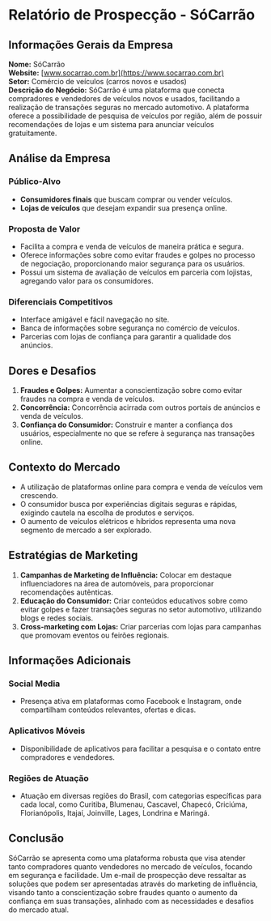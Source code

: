 # Relatório de Prospecção - SóCarrão

## Informações Gerais da Empresa
**Nome:** SóCarrão  
**Website:** [www.socarrao.com.br](https://www.socarrao.com.br)  
**Setor:** Comércio de veículos (carros novos e usados)  
**Descrição do Negócio:** SóCarrão é uma plataforma que conecta compradores e vendedores de veículos novos e usados, facilitando a realização de transações seguras no mercado automotivo. A plataforma oferece a possibilidade de pesquisa de veículos por região, além de possuir recomendações de lojas e um sistema para anunciar veículos gratuitamente.

## Análise da Empresa
### Público-Alvo
- **Consumidores finais** que buscam comprar ou vender veículos.
- **Lojas de veículos** que desejam expandir sua presença online.

### Proposta de Valor
- Facilita a compra e venda de veículos de maneira prática e segura.
- Oferece informações sobre como evitar fraudes e golpes no processo de negociação, proporcionando maior segurança para os usuários.
- Possui um sistema de avaliação de veículos em parceria com lojistas, agregando valor para os consumidores.

### Diferenciais Competitivos
- Interface amigável e fácil navegação no site.
- Banca de informações sobre segurança no comércio de veículos.
- Parcerias com lojas de confiança para garantir a qualidade dos anúncios.

## Dores e Desafios
1. **Fraudes e Golpes:** Aumentar a conscientização sobre como evitar fraudes na compra e venda de veículos.
2. **Concorrência:** Concorrência acirrada com outros portais de anúncios e venda de veículos.
3. **Confiança do Consumidor:** Construir e manter a confiança dos usuários, especialmente no que se refere à segurança nas transações online.

## Contexto do Mercado
- A utilização de plataformas online para compra e venda de veículos vem crescendo.
- O consumidor busca por experiências digitais seguras e rápidas, exigindo cautela na escolha de produtos e serviços.
- O aumento de veículos elétricos e híbridos representa uma nova segmento de mercado a ser explorado.

## Estratégias de Marketing
1. **Campanhas de Marketing de Influência:** Colocar em destaque influenciadores na área de automóveis, para proporcionar recomendações autênticas.
2. **Educação do Consumidor:** Criar conteúdos educativos sobre como evitar golpes e fazer transações seguras no setor automotivo, utilizando blogs e redes sociais.
3. **Cross-marketing com Lojas:** Criar parcerias com lojas para campanhas que promovam eventos ou feirões regionais.

## Informações Adicionais
### Social Media
- Presença ativa em plataformas como Facebook e Instagram, onde compartilham conteúdos relevantes, ofertas e dicas.

### Aplicativos Móveis
- Disponibilidade de aplicativos para facilitar a pesquisa e o contato entre compradores e vendedores.

### Regiões de Atuação
- Atuação em diversas regiões do Brasil, com categorias específicas para cada local, como Curitiba, Blumenau, Cascavel, Chapecó, Criciúma, Florianópolis, Itajaí, Joinville, Lages, Londrina e Maringá.

## Conclusão
SóCarrão se apresenta como uma plataforma robusta que visa atender tanto compradores quanto vendedores no mercado de veículos, focando em segurança e facilidade. Um e-mail de prospecção deve ressaltar as soluções que podem ser apresentadas através do marketing de influência, visando tanto a conscientização sobre fraudes quanto o aumento da confiança em suas transações, alinhado com as necessidades e desafios do mercado atual.
